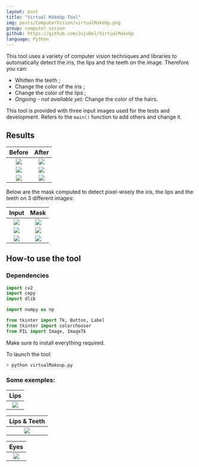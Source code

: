 ```yaml
---
layout: post
title: "Virtual MakeUp Tool"
img: posts/ComputerVision/virtualMakeUp.png
group: computer_vision
github: https://github.com/JujuDel/VirtualMakeUp
language: Python
---
```


This tool uses a variety of computer vision techniques and libraries to automatically detect the iris, the lips and the teeth on the image. Therefore you can:
- Whitten the teeth ;
- Change the color of the iris ;
- Change the color of the lips ;
- *Ongoing - not available yet:* Change the color of the hairs.

This tool is provided with three input images used for the tests and development. Refers to the `main()` function to add others and change it.

## Results

Before | After
:---: | :---:
![]({{site.baseurl}}/assets/img/posts/ComputerVision/virtualMakeUp/girl-no-makeup.jpg) | ![]({{site.baseurl}}/assets/img/posts/ComputerVision/virtualMakeUp/results/whole/girl-no-makeup.png)
![]({{site.baseurl}}/assets/img/posts/ComputerVision/virtualMakeUp/face1.png) | ![]({{site.baseurl}}/assets/img/posts/ComputerVision/virtualMakeUp/results/whole/face1.png)
![]({{site.baseurl}}/assets/img/posts/ComputerVision/virtualMakeUp/face2.png) | ![]({{site.baseurl}}/assets/img/posts/ComputerVision/virtualMakeUp/results/whole/face2.png)

Below are the mask computed to detect pixel-wisely the iris, the lips and the teeth on 3 different images:

Input | Mask
:---: | :---:
![]({{site.baseurl}}/assets/img/posts/ComputerVision/virtualMakeUp/girl-no-makeup.jpg) | ![]({{site.baseurl}}/assets/img/posts/ComputerVision/virtualMakeUp/results/masks/girl-no-makeup.png)
![]({{site.baseurl}}/assets/img/posts/ComputerVision/virtualMakeUp/face1.png) | ![]({{site.baseurl}}/assets/img/posts/ComputerVision/virtualMakeUp/results/masks/face1.png)
![]({{site.baseurl}}/assets/img/posts/ComputerVision/virtualMakeUp/face2.png) | ![]({{site.baseurl}}/assets/img/posts/ComputerVision/virtualMakeUp/results/masks/face2.png)


## How-to use the tool

### Dependencies

```python
import cv2
import copy
import dlib

import numpy as np

from tkinter import Tk, Button, Label
from tkinter import colorchooser
from PIL import Image, ImageTk
```
Make sure to install everything required.

To launch the tool:
```bash
> python virtualMakeup.py
```

### Some exemples:

Lips |
:---: |
![]({{site.baseurl}}/assets/img/posts/ComputerVision/virtualMakeUp/girl-no-makeup_Lips.gif) |

Lips & Teeth |
:---: |
![]({{site.baseurl}}/assets/img/posts/ComputerVision/virtualMakeUp/face2_LipsTeeth.gif) |

Eyes |
:---: |
![]({{site.baseurl}}/assets/img/posts/ComputerVision/virtualMakeUp/face2_Eyes.gif) |
